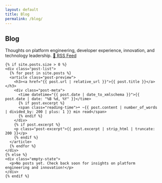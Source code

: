 ```yaml
---
layout: default
title: Blog
permalink: /blog/
---
```


<section class="section">
  <h2>Blog</h2>
  <div class="card">
    <p>
      Thoughts on platform engineering, developer experience, innovation, and technology leadership.
      <a href="{{ '/feed.xml' | relative_url }}" class="rss-link">📡 RSS Feed</a>
    </p>
    
    {% if site.posts.size > 0 %}
    <div class="post-list">
      {% for post in site.posts %}
      <article class="post-preview">
        <h3><a href="{{ post.url | relative_url }}">{{ post.title }}</a></h3>
        <div class="post-meta">
          <time datetime="{{ post.date | date_to_xmlschema }}">{{ post.date | date: "%B %d, %Y" }}</time>
          {% if post.excerpt %}
          <span class="reading-time">• ~{{ post.content | number_of_words | divided_by: 200 | plus: 1 }} min read</span>
          {% endif %}
        </div>
        {% if post.excerpt %}
        <p class="post-excerpt">{{ post.excerpt | strip_html | truncate: 200 }}</p>
        {% endif %}
      </article>
      {% endfor %}
    </div>
    {% else %}
    <div class="empty-state">
      <p>No posts yet. Check back soon for insights on platform engineering and innovation!</p>
    </div>
    {% endif %}
  </div>
</section>
